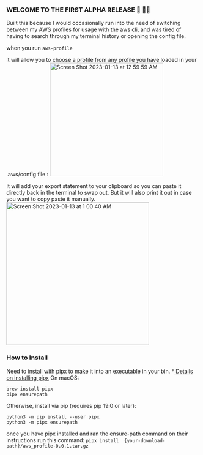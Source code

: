 ### WELCOME TO THE FIRST ALPHA RELEASE 🎉 🥳🎈

Built this because I would occasionally run into the need of switching between my AWS profiles for usage with the aws cli,
and was tired of having to search through my terminal history or opening the config file.

when you run
`aws-profile`

it will allow you to choose a profile from any profile you have loaded in your .aws/config file :
<img width="296" alt="Screen Shot 2023-01-13 at 12 59 59 AM" src="https://user-images.githubusercontent.com/4424951/212248533-e4b7ad89-4164-465f-a904-ce359555064d.png">

It will add your export statement to your clipboard so you can paste it directly back in the terminal to swap out.
But it will also print it out in case you want to copy paste it manually.
<img width="373" alt="Screen Shot 2023-01-13 at 1 00 40 AM" src="https://user-images.githubusercontent.com/4424951/212248521-b4330005-4282-479a-a5b9-6f2c9c055140.png">

### How to Install
Need to install with pipx to make it into an executable in your bin. 
*[ Details on installing pipx](https://pypa.github.io/pipx/installation/) 
On macOS:
```
brew install pipx
pipx ensurepath
```

Otherwise, install via pip (requires pip 19.0 or later):
```
python3 -m pip install --user pipx
python3 -m pipx ensurepath
```

once you have pipx installed and ran the ensure-path command on their instructions run this command:
`pipx install  {your-download-path}/aws_profile-0.0.1.tar.gz`
